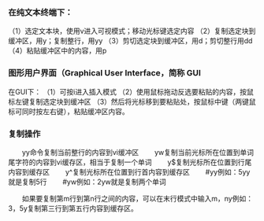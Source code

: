 
### 在纯文本终端下：
（1）选定文本块，使用v进入可视模式；移动光标键选定内容
（2）复制选定块到缓冲区，用y；复制整行，用yy
（3）剪切选定块到缓冲区，用d；剪切整行用dd
（4）粘贴缓冲区中的内容，用p


### 图形用户界面（Graphical User Interface，简称 GUI
在GUI下：
（1）可按i进入插入模式
（2）使用鼠标拖动反选要粘贴的内容，按鼠标左键复制选定块到缓冲区
（3）然后将光标移到要粘贴处，按鼠标中键（两键鼠标可同时按左右键），粘贴缓冲区内容。



### 复制操作
　　yy命令复制当前整行的内容到vi缓冲区
　　yw复制当前光标所在位置到单词尾字符的内容到vi缓存区，相当于复制一个单词
　　y$复制光标所在位置到行尾内容到缓存区
　　y^复制光标所在位置到行首内容到缓存区
　　#yy例如：5yy就是复制5行
　　#yw例如：2yw就是复制两个单词

　　如果要复制第m行到第n行之间的内容，可以在末行模式中输入m，ny例如：3，5y复制第三行到第五行内容到缓存区。
